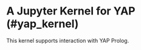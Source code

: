 A Jupyter Kernel for YAP		(#yap_kernel)
=======================

This kernel supports interaction with YAP Prolog. 


